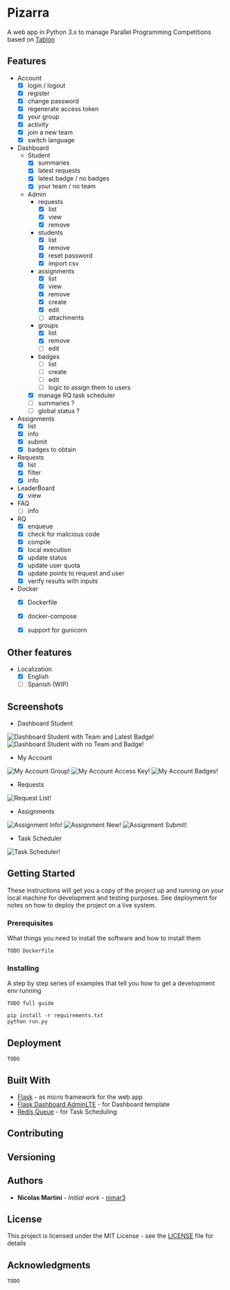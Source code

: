 # Pizarra

A web app in Python 3.x to manage Parallel Programming Competitions based on [Tablón](https://trasgo.infor.uva.es/tablon/)

## Features

- Account
  - [x] login / logout
  - [x] register
  - [x] change password
  - [x] regenerate access token
  - [x] your group
  - [x] activity
  - [x] join a new team 
  - [x] switch language
- Dashboard
  - Student
    - [x] summaries
    - [x] latest requests
    - [x] latest badge / no badges
    - [x] your team / no team
  - Admin
    - requests
      - [x] list
      - [x] view
      - [x] remove
    - students
      - [x] list
      - [x] remove
      - [x] reset password
      - [x] import csv
    - assignments
      - [x] list
      - [x] view
      - [x] remove
      - [x] create
      - [x] edit
      - [ ] attachments
    - groups
      - [x] list
      - [x] remove
      - [ ] edit
    - badges
      - [ ] list
      - [ ] create
      - [ ] edit
      - [ ] logic to assign them to users
    - [x] manage RQ task scheduler
    - [ ] summaries ? 
    - [ ] global status ?
- Assignments
  - [x] list
  - [x] info
  - [x] submit
  - [x] badges to obtain
- Requests
  - [x] list
  - [x] filter
  - [x] info
- LeaderBoard
  - [x] view
- FAQ
  - [ ] info
- RQ
  - [x] enqueue
  - [x] check for malicious code
  - [x] compile
  - [x] local execution
  - [x] update status
  - [x] update user quota
  - [x] update points to request and user 
  - [x] verify results with inputs
- Docker
  - [x] Dockerfile
  - [x] docker-compose
  - [x] support for gunicorn
  

## Other features

- Localization
  - [X] English
  - [ ] Spanish (WIP)

## Screenshots

- Dashboard Student

![Dashboard Student with Team and Latest Badge!](/app/base/static/assets/pizarra/img/readme/dashboard-full.png "Dashboard Student")
![Dashboard Student with no Team and Badge!](/app/base/static/assets/pizarra/img/readme/dashboard-empty.png "Dashboard Student")

- My Account

![My Account Group!](/app/base/static/assets/pizarra/img/readme/my-account-group.png "My Account")
![My Account Access Key!](/app/base/static/assets/pizarra/img/readme/my-account-access-key.png "My Account")
![My Account Badges!](/app/base/static/assets/pizarra/img/readme/my-account-badges.png "My Account")

- Requests

![Request List!](/app/base/static/assets/pizarra/img/readme/requests-list.png "Request List")

- Assignments

![Assignment Info!](/app/base/static/assets/pizarra/img/readme/assignment-info.png "Assignment")
![Assignment New!](/app/base/static/assets/pizarra/img/readme/assignment-new.png "Assignment")
![Assignment Submit!](/app/base/static/assets/pizarra/img/readme/assignment-submit-example.png "Assignment")

- Task Scheduler

![Task Scheduler!](/app/base/static/assets/pizarra/img/readme/rq-task-scheduler.png "Task Scheduler")


## Getting Started

These instructions will get you a copy of the project up and running on your local machine for development and testing purposes. See deployment for notes on how to deploy the project on a live system.

### Prerequisites

What things you need to install the software and how to install them

```
TODO Dockerfile
```

### Installing

A step by step series of examples that tell you how to get a development env running

```
TODO full guide
```

```
pip install -r requirements.txt 
python run.py
```

## Deployment

```
TODO
```

## Built With

* [Flask](https://flask.palletsprojects.com/en/1.1.x/) - as micro framework for the web app
* [Flask Dashboard AdminLTE](https://github.com/app-generator/flask-dashboard-adminlte) - for Dashboard template
* [Redis Queue](https://python-rq.org/) - for Task Scheduling

## Contributing


## Versioning

## Authors

* **Nicolas Martini** - *Initial work* - [nimar3](https://github.com/nimar3)

## License

This project is licensed under the MIT License - see the [LICENSE](LICENSE) file for details

## Acknowledgments

```
TODO
```
